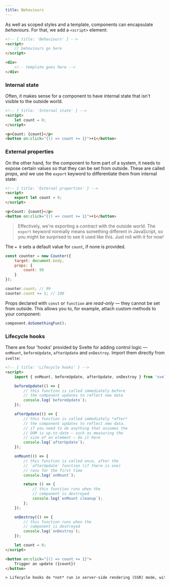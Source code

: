 ```yaml
---
title: Behaviours
---
```


As well as scoped styles and a template, components can encapsulate *behaviours*. For that, we add a `<script>` element:

```html
<!-- { title: 'Behaviours' } -->
<script>
	// behaviours go here
</script>

<div>
	<!-- template goes here -->
</div>
```


### Internal state

Often, it makes sense for a component to have internal state that isn't visible to the outside world.

```html
<!-- { title: 'Internal state' } -->
<script>
	let count = 0;
</script>

<p>Count: {count}</p>
<button on:click="{() => count += 1}">+1</button>
```


### External properties

On the other hand, for the component to form part of a system, it needs to expose certain values so that they can be set from outside. These are called *props*, and we use the `export` keyword to differentiate them from internal state:

```html
<!-- { title: 'External properties' } -->
<script>
	export let count = 0;
</script>

<p>Count: {count}</p>
<button on:click="{() => count += 1}">+1</button>
```

> Effectively, we're exporting a *contract* with the outside world. The `export` keyword normally means something different in JavaScript, so you might be surprised to see it used like this. Just roll with it for now!

The `= 0` sets a default value for `count`, if none is provided.

```js
const counter = new Counter({
	target: document.body,
	props: {
		count: 99
	}
});

counter.count; // 99
counter.count += 1; // 100
```

Props declared with `const` or `function` are *read-only* — they cannot be set from outside. This allows you to, for example, attach custom methods to your component:

```js
component.doSomethingFun();
```


### Lifecycle hooks

There are four 'hooks' provided by Svelte for adding control logic — `onMount`, `beforeUpdate`, `afterUpdate` and `onDestroy`. Import them directly from `svelte`:

```html
<!-- { title: 'Lifecycle hooks' } -->
<script>
	import { onMount, beforeUpdate, afterUpdate, onDestroy } from 'svelte';

	beforeUpdate(() => {
		// this function is called immediately before
		// the component updates to reflect new data
		console.log(`beforeUpdate`);
	});

	afterUpdate(() => {
		// this function is called immediately *after*
		// the component updates to reflect new data.
		// if you need to do anything that assumes the
		// DOM is up-to-date — such as measuring the
		// size of an element — do it here
		console.log(`afterUpdate`);
	});

	onMount(() => {
		// this function is called once, after the
		// `afterUpdate` function (if there is one)
		// runs for the first time
		console.log(`onMount`);

		return () => {
			// this function runs when the
			// component is destroyed
			console.log(`onMount cleanup`);
		};
	});

	onDestroy(() => {
		// this function runs when the
		// component is destroyed
		console.log(`onDestroy`);
	});

	let count = 0;
</script>

<button on:click="{() => count += 1}">
	Trigger an update ({count})
</button>

> Lifecycle hooks do *not* run in server-side rendering (SSR) mode, with the exception of `onDestroy`. More on SSR later.
